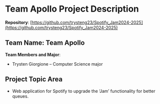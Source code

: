 # Team Apollo Project Description

**Repository**: [https://github.com/trysteng23/Spotify_Jam2024-2025](https://github.com/trysteng23/Spotify_Jam2024-2025)

## Team Name: Team Apollo

**Team Members and Major**:  
- Trysten Giorgione – Computer Science major

## Project Topic Area

- Web application for Spotify to upgrade the ‘Jam’ functionality for better queues.
